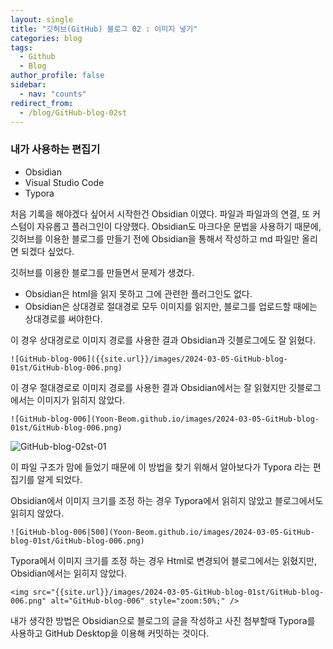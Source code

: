 ```yaml
---
layout: single
title: "깃허브(GitHub) 블로그 02 : 이미지 넣기"
categories: blog
tags:
  - Github
  - Blog
author_profile: false
sidebar:
  - nav: "counts"
redirect_from:
  - /blog/GitHub-blog-02st
---
```

### 내가 사용하는 편집기
- Obsidian
- Visual Studio Code
- Typora

처음 기록을 해야겠다 싶어서 시작한건 Obsidian 이였다.
파일과 파일과의 연결, 또 커스텀이 자유롭고 플러그인이 다양했다.
Obsidian도 마크다운 문법을 사용하기 때문에, 깃허브를 이용한 블로그를 만들기 전에
Obsidian을 통해서 작성하고 md 파일만 올리면 되겠다 싶었다.

깃허브를 이용한 블로그를 만들면서 문제가 생겼다.
- Obsidian은 html을 읽지 못하고 그에 관련한 플러그인도 없다.
- Obsidian은 상대경로 절대경로 모두 이미지를 읽지만, 블로그를 업로드할 때에는 상대경로를 써야한다.

이 경우 상대경로로 이미지 경로를 사용한 결과 Obsidian과 깃블로그에도 잘 읽혔다.
```
![GitHub-blog-006]({{site.url}}/images/2024-03-05-GitHub-blog-01st/GitHub-blog-006.png)

```
이 경우 절대경로로 이미지 경로를 사용한 결과 Obsidian에서는 잘 읽혔지만 깃블로그에서는 이미지가 읽히지 않았다.
```
![GitHub-blog-006](Yoon-Beom.github.io/images/2024-03-05-GitHub-blog-01st/GitHub-blog-006.png)
```

![GitHub-blog-02st-01]({{site.url}}/images/2024-03-06-GitHub-blog-02st/GitHub-blog-02st-01.png)

이 파일 구조가 맘에 들었기 때문에 이 방법을 찾기 위해서 알아보다가
Typora 라는 편집기를 알게 되었다.

Obsidian에서 이미지 크기를 조정 하는 경우 Typora에서 읽히지 않았고 블로그에서도 읽히지 않았다.
```
![GitHub-blog-006|500](Yoon-Beom.github.io/images/2024-03-05-GitHub-blog-01st/GitHub-blog-006.png)
```
Typora에서 이미지 크기를 조정 하는 경우 Html로 변경되어 블로그에서는 읽혔지만, Obsidian에서는 읽히지 않았다.
```
<img src="{{site.url}}/images/2024-03-05-GitHub-blog-01st/GitHub-blog-006.png" alt="GitHub-blog-006" style="zoom:50%;" />
```

내가 생각한 방법은 Obsidian으로 블로그의 글을 작성하고
사진 첨부할때 Typora를 사용하고 GitHub Desktop을 이용해 커밋하는 것이다.